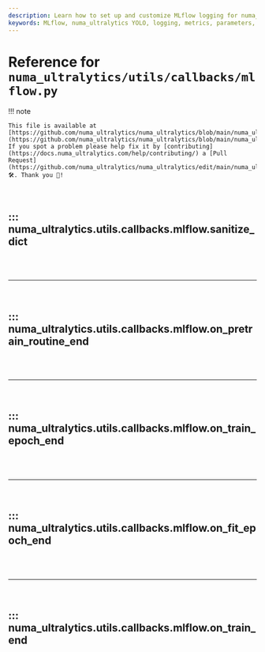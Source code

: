 ```yaml
---
description: Learn how to set up and customize MLflow logging for numa_ultralytics YOLO. Log metrics, parameters, and model artifacts easily.
keywords: MLflow, numa_ultralytics YOLO, logging, metrics, parameters, model artifacts, setup, tracking, customization
---
```


# Reference for `numa_ultralytics/utils/callbacks/mlflow.py`

!!! note

    This file is available at [https://github.com/numa_ultralytics/numa_ultralytics/blob/main/numa_ultralytics/utils/callbacks/mlflow.py](https://github.com/numa_ultralytics/numa_ultralytics/blob/main/numa_ultralytics/utils/callbacks/mlflow.py). If you spot a problem please help fix it by [contributing](https://docs.numa_ultralytics.com/help/contributing/) a [Pull Request](https://github.com/numa_ultralytics/numa_ultralytics/edit/main/numa_ultralytics/utils/callbacks/mlflow.py) 🛠️. Thank you 🙏!

<br>

## ::: numa_ultralytics.utils.callbacks.mlflow.sanitize_dict

<br><br><hr><br>

## ::: numa_ultralytics.utils.callbacks.mlflow.on_pretrain_routine_end

<br><br><hr><br>

## ::: numa_ultralytics.utils.callbacks.mlflow.on_train_epoch_end

<br><br><hr><br>

## ::: numa_ultralytics.utils.callbacks.mlflow.on_fit_epoch_end

<br><br><hr><br>

## ::: numa_ultralytics.utils.callbacks.mlflow.on_train_end

<br><br>
